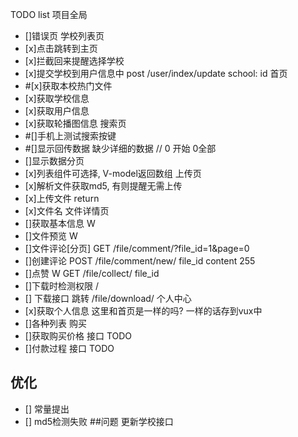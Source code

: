 TODO list
项目全局
- []错误页
学校列表页
- [x]点击跳转到主页
- [x]拦截回来提醒选择学校
- [x]提交学校到用户信息中    post /user/index/update   school: id
首页
- #[x]获取本校热门文件
- [x]获取学校信息
- [x]获取用户信息
- [x]获取轮播图信息
搜索页
- #[]手机上测试搜索按键
- #[]显示回传数据           缺少详细的数据                 // 0 开始 0全部
- []显示数据分页
- [x]列表组件可选择, V-model返回数组
上传页
- [x]解析文件获取md5, 有则提醒无需上传
- [x]上传文件                            return
- [x]文件名
文件详情页
- []获取基本信息                        W
- []文件预览                            W
- []文件评论[分页]                     GET /file/comment/?file_id=1&page=0
- []创建评论                          POST /file/comment/new/    file_id content 255
- []点赞                             W GET /file/collect/   file_id
- []下载时检测权限                     /
- [] 下载接口                        跳转  /file/download/
个人中心
- [x]获取个人信息 这里和首页是一样的吗? 一样的话存到vux中
- []各种列表
购买
- []获取购买价格  接口  TODO
- []付款过程      接口  TODO
## 优化
- [] 常量提出
- [] md5检测失败
##问题
更新学校接口
